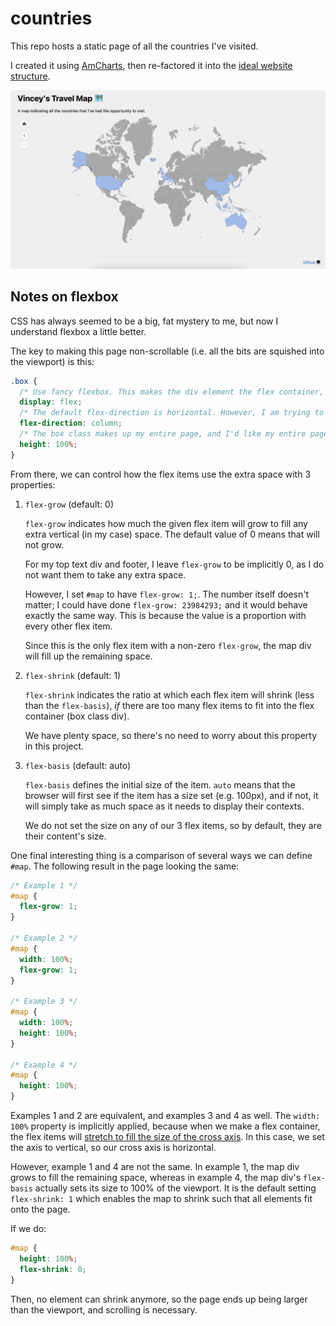 # countries

This repo hosts a static page of all the countries I've visited. 

I created it using [AmCharts](https://www.amcharts.com/visited_countries/), then re-factored it into the [ideal website structure](https://developer.mozilla.org/en-US/docs/Learn/Getting_started_with_the_web/Dealing_with_files#what_structure_should_your_website_have).

![img](./images/screenshot.png)

## Notes on flexbox

CSS has always seemed to be a big, fat mystery to me, but now I understand flexbox a little better.

The key to making this page non-scrollable (i.e. all the bits are squished into the viewport) is this:

```css
.box {
  /* Use fancy flexbox. This makes the div element the flex container, and its children flex items. */
  display: flex;  
  /* The default flex-direction is horizontal. However, I am trying to modify the vertical heights of my elements (top heading, map, footer). */
  flex-direction: column; 
  /* The box class makes up my entire page, and I'd like my entire page to take up 100%. */
  height: 100%;
}
```

From there, we can control how the flex items use the extra space with 3 properties:

1. `flex-grow` (default: 0)

    `flex-grow` indicates how much the given flex item will grow to fill any extra vertical (in my case) space. The default value of 0 means that will not grow. 

    For my top text div and footer, I leave `flex-grow` to be implicitly 0, as I do not want them to take any extra space.

    However, I set `#map` to have `flex-grow: 1;`. The number itself doesn't matter; I could have done `flex-grow: 23984293;` and it would behave exactly the same way. This is because the value is a proportion with every other flex item.

    Since this is the only flex item with a non-zero `flex-grow`, the map div will fill up the remaining space.

1. `flex-shrink` (default: 1)

    `flex-shrink` indicates the ratio at which each flex item will shrink (less than the `flex-basis`), _if_ there are too many flex items to fit into the flex container (box class div).

    We have plenty space, so there's no need to worry about this property in this project.

1. `flex-basis` (default: auto)

    `flex-basis` defines the initial size of the item. `auto` means that the browser will first see if the item has a size set (e.g. 100px), and if not, it will simply take as much space as it needs to display their contexts. 

    We do not set the size on any of our 3 flex items, so by default, they are their content's size.


One final interesting thing is a comparison of several ways we can define `#map`. The following result in the page looking the same:


```CSS
/* Example 1 */
#map {
  flex-grow: 1;
}

/* Example 2 */
#map {
  width: 100%;
  flex-grow: 1;
}

/* Example 3 */
#map {
  width: 100%;
  height: 100%;
}

/* Example 4 */
#map {
  height: 100%;
}
```

Examples 1 and 2 are equivalent, and examples 3 and 4 as well. The `width: 100%` property is implicitly applied, because when we make a flex container, the flex items will [stretch to fill the size of the cross axis](https://developer.mozilla.org/en-US/docs/Web/CSS/CSS_Flexible_Box_Layout/Basic_Concepts_of_Flexbox#the_flex_container). In this case, we set the axis to vertical, so our cross axis is horizontal.

However, example 1 and 4 are not the same. In example 1, the map div grows to fill the remaining space, whereas in example 4, the map div's `flex-basis` actually sets its size to 100% of the viewport. It is the default setting `flex-shrink: 1` which enables the map to shrink such that all elements fit onto the page. 

If we do:

```CSS
#map {
  height: 100%;
  flex-shrink: 0;
}
```

Then, no element can shrink anymore, so the page ends up being larger than the viewport, and scrolling is necessary.